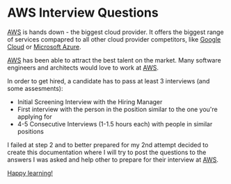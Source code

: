 # AWS Interview Questions
[AWS](https://aws.amazon.com/) is hands down - the biggest cloud provider. It
offers the biggest range of services compapred to  all other cloud provider
competitors, like [Google Cloud](https://cloud.google.com/) or [Microsoft Azure](https://azure.microsoft.com/).

[AWS](https://aws.amazon.com/) has been able to attract the best talent on the market. Many software engineers and architects would love to work at [AWS](https://aws.amazon.com/).

In order to get hired, a candidate has to pass at least 3 interviews (and some
assesments):
- Initial Screening Interview with the Hiring Manager
- First interview with the person in the position similar to the one you're
  applying for
- 4-5 Consecutive Interviews (1-1.5 hours each) with people in similar
  positions

I failed at step 2 and to better prepared for my 2nd attempt decided to create
this documentation where I will try to post the questions to the answers I was
asked and help other to prepare for their interview at [AWS](https://aws.amazon.com/).

[Happy learning!](https://igorkosta.github.io/aws-interview-questions/)



